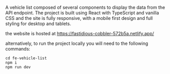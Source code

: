 A vehicle list composed of several components to display the data from the API endpoint.
The project is built using React with TypeScript and vanilla CSS and the site is fully responsive, with a mobile first design and full styling for desktop and tablets.

the website is hosted at https://fastidious-cobbler-572b5a.netlify.app/

alternatively, to run the project locally you will need to the following commands:

```
cd fe-vehicle-list
npm i
npm run dev
```
